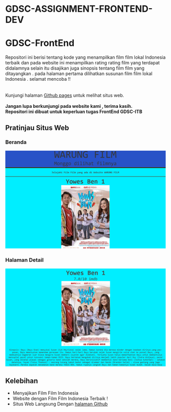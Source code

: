 # GDSC-ASSIGNMENT-FRONTEND-DEV
# GDSC-FrontEnd
Repositori ini berisi tentang kode yang menampilkan film film lokal Indonesia terbaik dan pada website ini menampilkan rating rating film yang terdapat didalamnya selain itu disajikan juga sinopsis tentang film film yang ditayangkan . pada halaman pertama dilihatkan susunan film film lokal Indonesia . selamat mencoba !!
\
\
\
Kunjungi halaman [Github pages](https://danielmanalu6.github.io/GDSC-FrontEnd/) untuk melihat situs web. 
\
\
**Jangan lupa berkunjungi pada website kami , terima kasih.**
\
**Repositori ini dibuat untuk keperluan tugas FrontEnd GDSC-ITB**

## Pratinjau Situs Web
### Beranda
![Beranda](img/T1.png)
### Halaman Detail
![Halaman Detail](img/T2.png)

## Kelebihan 
- Menyajikan Film Film Indonesia 
- Website dengan Film Film Indonesia Terbaik !
- Situs Web Langsung Dengan [halaman Github](https://danielmanalu6.github.io/GDSC-FrontEnd/)

